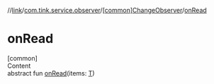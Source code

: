 //[link](../../index.md)/[com.tink.service.observer](../index.md)/[[common]ChangeObserver](index.md)/[onRead](on-read.md)



# onRead  
[common]  
Content  
abstract fun [onRead](on-read.md)(items: [T](index.md))  




